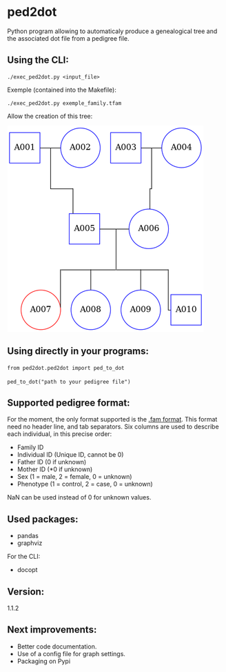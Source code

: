 # ped2dot
Python program allowing to automaticaly produce a genealogical tree and the associated dot file from a pedigree file.

## Using the CLI:

    ./exec_ped2dot.py <input_file>

Exemple (contained into the Makefile):

    ./exec_ped2dot.py exemple_family.tfam

Allow the creation of this tree:

![Genealogical tree exemple](family_Ex_Emple.png)

## Using directly in your programs:

    from ped2dot.ped2dot import ped_to_dot

    ped_to_dot("path to your pedigree file")

## Supported pedigree format:
For the moment, the only format supported is the [.fam format](https://www.cog-genomics.org/plink2/formats#fam).
This format need no header line, and tab separators.
Six columns are used to describe each individual, in this precise order:
- Family ID
- Individual ID (Unique ID, cannot be 0)
- Father ID (0 if unknown)
- Mother ID (*0 if unknown)
- Sex (1 = male, 2 = female, 0 = unknown)
- Phenotype (1 = control, 2 = case, 0 = unknown)

NaN can be used instead of 0 for unknown values.

## Used packages:
- pandas
- graphviz

For the CLI:
- docopt

## Version:
1.1.2

## Next improvements:
- Better code documentation.
- Use of a config file for graph settings.
- Packaging on Pypi
